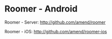 Roomer - Android
===================

Roomer - Server: http://github.com/amend/roomer

Roomer - iOS: http://github.com/amend/roomer-ios

